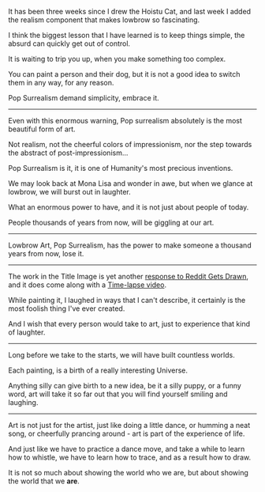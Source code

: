 It has been three weeks since I drew the Hoistu Cat,
and last week I added the realism component that makes lowbrow so fascinating.

I think the biggest lesson that I have learned is to keep things simple,
the absurd can quickly get out of control.

It is waiting to trip you up,
when you make something too complex.

You can paint a person and their dog,
but it is not a good idea to switch them in any way, for any reason.

Pop Surrealism demand simplicity,
embrace it.

---

Even with this enormous warning,
Pop surrealism absolutely is the most beautiful form of art.

Not realism, not the cheerful colors of impressionism,
nor the step towards the abstract of post-impressionism...

Pop Surrealism is it,
it is one of Humanity's most precious inventions.

We may look back at Mona Lisa and wonder in awe,
but when we glance at lowbrow, we will burst out in laughter.

What an enormous power to have,
and it is not just about people of today.

People thousands of years from now,
will be giggling at our art.

---

Lowbrow Art, Pop Surrealism,
has the power to make someone a thousand years from now, lose it.

---

The work in the Title Image is yet another [response to Reddit Gets Drawn](https://www.reddit.com/r/redditgetsdrawn/comments/sskjka/me_with_my_dog/),
and it does come along with a [Time-lapse video](https://youtu.be/Q63zkr9N1ho).

While painting it, I laughed in ways that I can't describe,
it certainly is the most foolish thing I've ever created.

And I wish that every person would take to art,
just to experience that kind of laughter.

---

Long before we take to the starts,
we will have built countless worlds.

Each painting,
is a birth of a really interesting Universe.

Anything silly can give birth to a new idea,
be it a silly puppy, or a funny word, art will take it so far out that you will find yourself smiling and laughing.

---

Art is not just for the artist,
just like doing a little dance, or humming a neat song, or cheerfully prancing around - art is part of the experience of life.

And just like we have to practice a dance move,
and take a while to learn how to whistle, we have to learn how to trace, and as a result how to draw.

It is not so much about showing the world who we are,
but about showing the world that we __are__.
